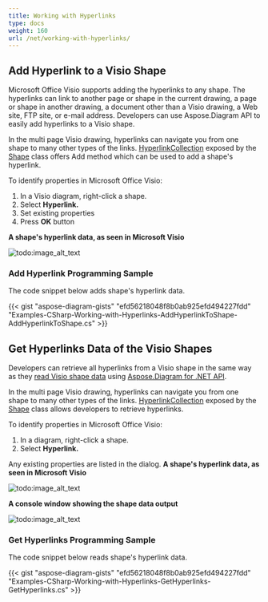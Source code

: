 ```yaml
---
title: Working with Hyperlinks
type: docs
weight: 160
url: /net/working-with-hyperlinks/
---
```


## **Add Hyperlink to a Visio Shape**
Microsoft Office Visio supports adding the hyperlinks to any shape. The hyperlinks can link to another page or shape in the current drawing, a page or shape in another drawing, a document other than a Visio drawing, a Web site, FTP site, or e-mail address. Developers can use Aspose.Diagram API to easily add hyperlinks to a Visio shape.

In the multi page Visio drawing, hyperlinks can navigate you from one shape to many other types of the links. [HyperlinkCollection](http://www.aspose.com/api/net/diagram/aspose.diagram/hyperlinkcollection) exposed by the [Shape](http://www.aspose.com/api/net/diagram/aspose.diagram/shape) class offers Add method which can be used to add a shape's hyperlink.

To identify properties in Microsoft Office Visio:

1. In a Visio diagram, right-click a shape.
1. Select **Hyperlink.**
1. Set existing properties
1. Press **OK** button

**A shape's hyperlink data, as seen in Microsoft Visio**

![todo:image_alt_text](working-with-hyperlinks_1.png)
### **Add Hyperlink Programming Sample**
The code snippet below adds shape's hyperlink data.

{{< gist "aspose-diagram-gists" "efd56218048f8b0ab925efd494227fdd" "Examples-CSharp-Working-with-Hyperlinks-AddHyperlinkToShape-AddHyperlinkToShape.cs" >}}
## **Get Hyperlinks Data of the Visio Shapes**
Developers can retrieve all hyperlinks from a Visio shape in the same way as they [read Visio shape data](https://docs.aspose.com/diagram/net/load-or-create-a-visio-drawing/) using [Aspose.Diagram for .NET API](https://products.aspose.com/diagram/net/).

In the multi page Visio drawing, hyperlinks can navigate you from one shape to many other types of the links. [HyperlinkCollection](http://www.aspose.com/api/net/diagram/aspose.diagram/hyperlinkcollection) exposed by the [Shape](http://www.aspose.com/api/net/diagram/aspose.diagram/shape) class allows developers to retrieve hyperlinks.

To identify properties in Microsoft Office Visio:

1. In a diagram, right-click a shape.
1. Select **Hyperlink.**

Any existing properties are listed in the dialog.
**A shape's hyperlink data, as seen in Microsoft Visio**

![todo:image_alt_text](working-with-hyperlinks_1.png)

**A console window showing the shape data output**

![todo:image_alt_text](working-with-hyperlinks_3.png)
### **Get Hyperlinks Programming Sample**
The code snippet below reads shape's hyperlink data.

{{< gist "aspose-diagram-gists" "efd56218048f8b0ab925efd494227fdd" "Examples-CSharp-Working-with-Hyperlinks-GetHyperlinks-GetHyperlinks.cs" >}}
